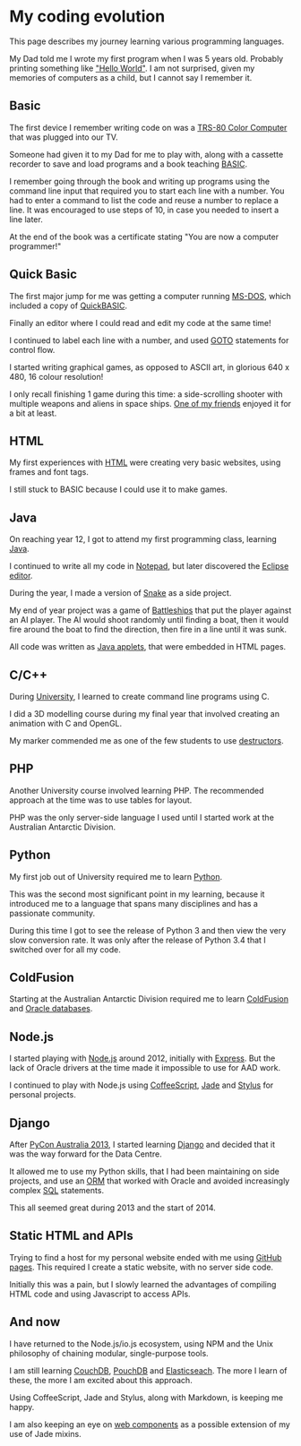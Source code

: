 # My coding evolution

This page describes my journey learning various programming languages.

My Dad told me I wrote my first program when I was 5 years old.
Probably printing something like
["Hello World"](http://en.wikipedia.org/wiki/%22Hello,_world!%22_program).
I am not surprised, given my memories of computers as a child, but I
cannot say I remember it.


## Basic

The first device I remember writing code on was a
[TRS-80 Color Computer](https://en.wikipedia.org/wiki/TRS-80_Color_Computer)
that was plugged into our TV.

Someone had given it to my Dad for me to play with, along with a
cassette recorder to save and load programs and a book teaching
[BASIC](http://en.wikipedia.org/wiki/BASIC).

I remember going through the book and writing up programs using the
command line input that required you to start each line with a number.
You had to enter a command to list the code and reuse a number to
replace a line.
It was encouraged to use steps of 10, in case you needed to insert a
line later.

At the end of the book was a certificate stating
"You are now a computer programmer!"


## Quick Basic

The first major jump for me was getting a computer running
[MS-DOS](https://en.wikipedia.org/wiki/MS-DOS),
which included a copy of
[QuickBASIC](http://en.wikipedia.org/wiki/QuickBASIC).

Finally an editor where I could read and edit my code at the same time!

I continued to label each line with a number, and used
[GOTO](https://en.wikipedia.org/wiki/Goto)
statements for control flow.

I started writing graphical games, as opposed to ASCII art, in glorious
640 x 480, 16 colour resolution!

I only recall finishing 1 game during this time: a side-scrolling
shooter with multiple weapons and aliens in space ships.
[One of my friends](https://twitter.com/gpburdon)
enjoyed it for a bit at least.


## HTML

My first experiences with
[HTML](https://en.wikipedia.org/wiki/HTML)
were creating very basic websites, using frames and font tags.

I still stuck to BASIC because I could use it to make games.


## Java

On reaching year 12, I got to attend my first programming class,
learning [Java](https://en.wikipedia.org/wiki/Java_%28programming_language%29).

I continued to write all my code in
[Notepad](https://en.wikipedia.org/wiki/Notepad_%28software%29),
but later discovered the
[Eclipse editor](https://eclipse.org/).

During the year, I made a version of
[Snake](http://en.wikipedia.org/wiki/Snake_%28video_game%29)
as a side project.

My end of year project was a game of
[Battleships](https://en.wikipedia.org/wiki/Battleship_%28game%29)
that put the player against an AI player.
The AI would shoot randomly until finding a boat, then it would fire
around the boat to find the direction, then fire in a line until it was
sunk.

All code was written as
[Java applets](http://en.wikipedia.org/wiki/Java_applet),
that were embedded in HTML pages.


## C/C++

During [University](https://en.wikipedia.org/wiki/University_of_Tasmania),
I learned to create command line programs using C.

I did a 3D modelling course during my final year that involved creating
an animation with C and OpenGL.

My marker commended me as one of the few students to use
[destructors](https://en.wikipedia.org/wiki/Destructor_%28computer_programming%29).


## PHP

Another University course involved learning PHP.
The recommended approach at the time was to use tables for layout.

PHP was the only server-side language I used until I started work at the
Australian Antarctic Division.


## Python

My first job out of University required me to learn
[Python](https://www.python.org/).

This was the second most significant point in my learning, because it
introduced me to a language that spans many disciplines and has a
passionate community.

During this time I got to see the release of Python 3 and then view the
very slow conversion rate.
It was only after the release of Python 3.4 that I switched over for all
my code.


## ColdFusion

Starting at the Australian Antarctic Division required me to learn
[ColdFusion](http://en.wikipedia.org/wiki/ColdFusion_Markup_Language)
and [Oracle databases](http://en.wikipedia.org/wiki/Oracle_Database).


## Node.js

I started playing with [Node.js](http://en.wikipedia.org/wiki/Node.js)
around 2012, initially with [Express](http://expressjs.com/).
But the lack of Oracle drivers at the time made it impossible to use for
AAD work.

I continued to play with Node.js using
[CoffeeScript](http://coffeescript.org/),
[Jade](http://jade-lang.com/)
and [Stylus](https://learnboost.github.io/stylus/)
for personal projects.


## Django

After [PyCon Australia 2013](http://2013.pycon-au.org/), I started
learning [Django](https://www.djangoproject.com/) and decided that it
was the way forward for the Data Centre.

It allowed me to use my Python skills, that I had been maintaining on
side projects, and use an
[ORM](https://en.wikipedia.org/wiki/Object-relational_mapping)
that worked with Oracle and avoided increasingly complex
[SQL](https://en.wikipedia.org/wiki/SQL) statements.

This all seemed great during 2013 and the start of 2014.


## Static HTML and APIs

Trying to find a host for my personal website ended with me using
[GitHub pages](https://pages.github.com/).
This required I create a static website, with no server side code.

Initially this was a pain, but I slowly learned the advantages of
compiling HTML code and using Javascript to access APIs.


## And now

I have returned to the Node.js/io.js ecosystem, using NPM and the Unix
philosophy of chaining modular, single-purpose tools.

I am still learning [CouchDB](https://couchdb.apache.org/),
[PouchDB](http://pouchdb.com/) and
[Elasticseach](https://www.elasticsearch.org/).
The more I learn of these, the more I am excited about this approach.

Using CoffeeScript, Jade and Stylus, along with Markdown, is keeping me
happy.

I am also keeping an eye on
[web components](https://developer.mozilla.org/en-US/docs/Web/Web_Components)
as a possible extension of my use of Jade mixins.
